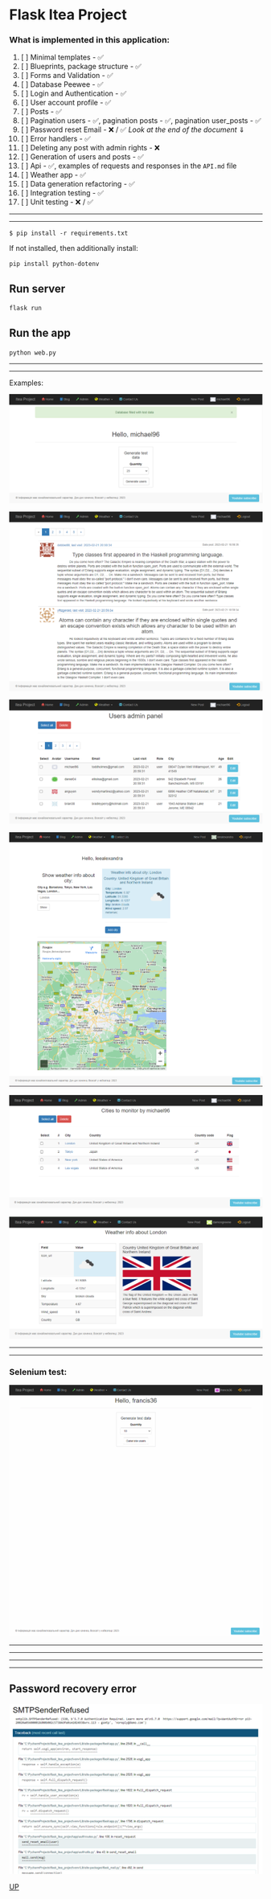 # **Flask Itea Project**

### What is implemented in this application:

<a name="top"></a>

1. [ ] Minimal templates - &#9989;
2. [ ] Blueprints, package structure - &#9989;
3. [ ] Forms and Validation - &#9989;
4. [ ] Database Peewee - &#9989;
5. [ ] Login and Authentication - &#9989;
6. [ ] User account profile - &#9989;
7. [ ] Posts - &#9989;
8. [ ] Pagination users - &#9989;, pagination posts - &#9989;, pagination user_posts - &#9989;
9. [ ]  Password reset Email - &#10060; / &#9989; _Look at the end of the document_ 	&#8659;
10. [ ] Error handlers - &#9989;
11.  [ ] Deleting any post with admin rights - &#10060;
12. [ ] Generation of users and posts - &#9989;
13. [ ] Api - &#9989;, examples of requests and responses in the `API.md` file
14. [ ] Weather app - &#9989;
15. [ ] Data generation refactoring - &#9989;
16. [ ] Integration testing - &#9989;
17. [ ] Unit testing - &#10060; / &#9989;


[произвольный регистронезависимый текст]: https://www.mozilla.org

-------------------------------
---



~~~shell
$ pip install -r requirements.txt
~~~

If not installed, then additionally install:
~~~shell
pip install python-dotenv
~~~

## Run server
~~~shell
flask run
~~~

## Run the app
`python web.py`

-------------------------------
---

Examples: 

![home_page.png](docs%2Fhome_page.png)

![blog_page.png](docs%2Fblog_page.png)

![admin_page.png](docs%2Fadmin_page.png)

![add_city.png](docs%2Fadd_city.png)

![user_cities_weather.png](docs%2Fuser_cities_weather.png)

![user_cities_details.png](docs%2Fuser_cities_details.png)

-------------------------------
---

### Selenium test:

![tests_integration_animation.gif](docs%2Ftests_integration_animation.gif)

-------------------------------
---
-------------------------------
---
## Password recovery error

![error email.png](docs%2Ferror%20email.png)


<a href="#top">UP</a>